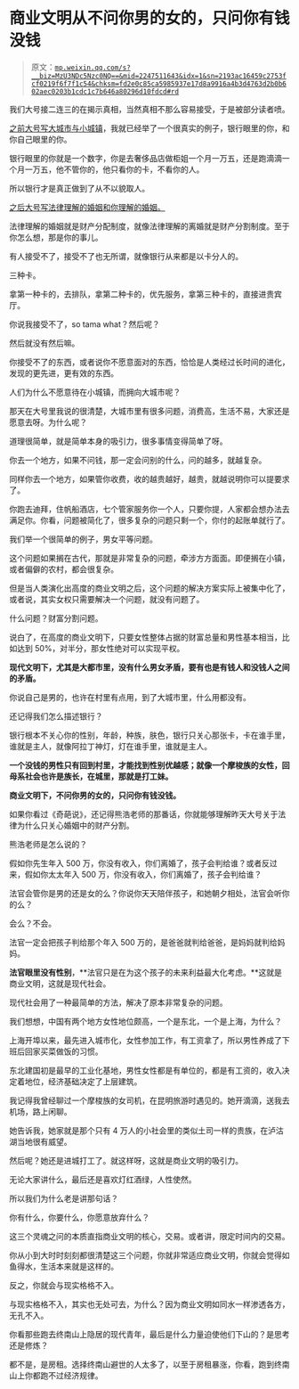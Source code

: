 # 商业文明从不问你男的女的，只问你有钱没钱

> 原文：[`mp.weixin.qq.com/s?__biz=MzU3NDc5Nzc0NQ==&mid=2247511643&idx=1&sn=2193ac16459c2753fcf0219f6f7f1c54&chksm=fd2e0c85ca5985937e17d8a9916a4b3d4763d2b0b602aec0203b1cdc1c7b646a80296d10fdcd#rd`](http://mp.weixin.qq.com/s?__biz=MzU3NDc5Nzc0NQ==&mid=2247511643&idx=1&sn=2193ac16459c2753fcf0219f6f7f1c54&chksm=fd2e0c85ca5985937e17d8a9916a4b3d4763d2b0b602aec0203b1cdc1c7b646a80296d10fdcd#rd)

我们大号接二连三的在揭示真相，当然真相不那么容易接受，于是被部分读者喷。 

[之前大号写大城市与小城镇](http://mp.weixin.qq.com/s?__biz=MzU0MjYwNDU2Mw==&mid=2247503248&idx=1&sn=b9a31ff7c69bfb06684b06c05d3bd210&chksm=fb1aa1eccc6d28fa2bf92fd5b19e8fd112cf1a9546efe681fc9372a7dc8fe77a9304f7de96ca&scene=21#wechat_redirect)，我就已经举了一个很真实的例子，银行眼里的你，和你自己眼里的你。 

银行眼里的你就是一个数字，你是去奢侈品店做柜姐一个月一万五，还是跑滴滴一个月一万五，他不管你的，他只看你的卡，不看你的人。 

所以银行才是真正做到了从不以貌取人。

[之后大号写法律理解的婚姻和你理解的婚姻。](http://mp.weixin.qq.com/s?__biz=MzU0MjYwNDU2Mw==&mid=2247503313&idx=1&sn=64dc6961e3f3e6097df3d348e67b1e92&chksm=fb1aa1adcc6d28bbba11a23c8c70d3e46b783798bd560a9390cc10c5c0424a7dae382734d23a&scene=21#wechat_redirect)  

法律理解的婚姻就是财产分配制度，就像法律理解的离婚就是财产分割制度。至于你怎么想，那是你的事儿。

有人接受不了，接受不了也无所谓，就像银行从来都是以卡分人的。

三种卡。 

拿第一种卡的，去排队，拿第二种卡的，优先服务，拿第三种卡的，直接进贵宾厅。

你说我接受不了，so tama what？然后呢？ 

然后就没有然后嘛。

你接受不了的东西，或者说你不愿意面对的东西，恰恰是人类经过长时间的进化，发现的更先进，更有效的东西。 

人们为什么不愿意待在小城镇，而拥向大城市呢？

那天在大号里我说的很清楚，大城市里有很多问题，消费高，生活不易，大家还是愿意去呀。为什么呢？

道理很简单，就是简单本身的吸引力，很多事情变得简单了呀。 

你去一个地方，如果不问钱，那一定会问别的什么，问的越多，就越复杂。 

同样你去一个地方，如果管你收费，收的越贵越好，越贵，就越说明你可以提要求了。

你跑去迪拜，住帆船酒店，七个管家服务你一个人，只要你提，人家都会想办法去满足你。你看，问题被简化了，很多复杂的问题只剩一个，你付的起账单就行了。 

我们举一个很简单的例子，男女平等问题。

这个问题如果搁在古代，那就是非常复杂的问题，牵涉方方面面。即便搁在小镇，或者偏僻的农村，都会很复杂。

但是当人类演化出高度的商业文明之后，这个问题的解决方案实际上被集中化了，或者说，其实女权只需要解决一个问题，就没有问题了。 

什么问题？财富分割问题。 

说白了，在高度的商业文明下，只要女性整体占据的财富总量和男性基本相当，比如达到 50%，对半分，那女性绝对可以实现平权。 

**现代文明下，尤其是大都市里，没有什么男女矛盾，要有也是有钱人和没钱人之间的矛盾。**

你说自己是男的，也许在村里有点用，到了大城市里，什么用都没有。

还记得我们怎么描述银行？

银行根本不关心你的性别，年龄，种族，肤色，银行只关心那张卡，卡在谁手里，谁就是主人，就像阿拉丁神灯，灯在谁手里，谁就是主人。

**一个没钱的男性只有回到村里，才能找到性别优越感；就像一个摩梭族的女性，回母系社会也许是族长，在城里，那就是打工妹。**

**商业文明下，不问你男的女的，只问你有钱没钱。** 

如果你看过《奇葩说》，还记得熊浩老师的那番话，你就能够理解昨天大号关于法律为什么只关心婚姻中的财产分割。

熊浩老师是怎么说的？

假如你先生年入 500 万，你没有收入，你们离婚了，孩子会判给谁？或者反过来，假如你太太年入 500 万，你没有收入，你们离婚了，孩子会判给谁？

法官会管你是男的还是女的么？你说你天天陪伴孩子，和她朝夕相处，法官会听你的么？ 

会么？不会。

法官一定会把孩子判给那个年入 500 万的，是爸爸就判给爸爸，是妈妈就判给妈妈。 

**法官眼里没有性别**，**法官只是在为这个孩子的未来利益最大化考虑。**这就是商业文明，这就是现代社会。

现代社会用了一种最简单的方法，解决了原本非常复杂的问题。 

我们想想，中国有两个地方女性地位颇高，一个是东北，一个是上海，为什么？ 

上海开埠以来，最先进入城市化，女性参加工作，有工资拿了，所以男性养成了下班后回家买菜做饭的习惯。

东北建国初是最早的工业化基地，男性女性都是有单位的，都是有工资的，收入决定着地位，经济基础决定了上层建筑。 

我记得我曾经聊过一个摩梭族的女司机，在昆明旅游时遇见的。她开滴滴，送我去机场，路上闲聊。 

她告诉我，她家就是那个只有 4 万人的小社会里的类似土司一样的贵族，在泸沽湖当地很有威望。

然后呢？她还是进城打工了。就这样呀，这就是商业文明的吸引力。

无论大家讲什么，最后还是喜欢灯红酒绿，人性使然。 

所以我们为什么老是讲那句话？ 

你有什么，你要什么，你愿意放弃什么？

这三个灵魂之问的本质直指商业文明的核心，交易。或者讲，限定时间内的交易。

你从小到大时时刻刻都很清楚这三个问题，你就非常适应商业文明，你就会觉得如鱼得水，生活本来就是这样的。 

反之，你就会与现实格格不入。

与现实格格不入，其实也无处可去，为什么？因为商业文明如同水一样渗透各方，无孔不入。 

你看那些跑去终南山上隐居的现代青年，最后是什么力量迫使他们下山的？是思考还是修炼？

都不是，是房租。选择终南山避世的人太多了，以至于房租暴涨，你看，跑到终南山上你都跑不过经济规律。